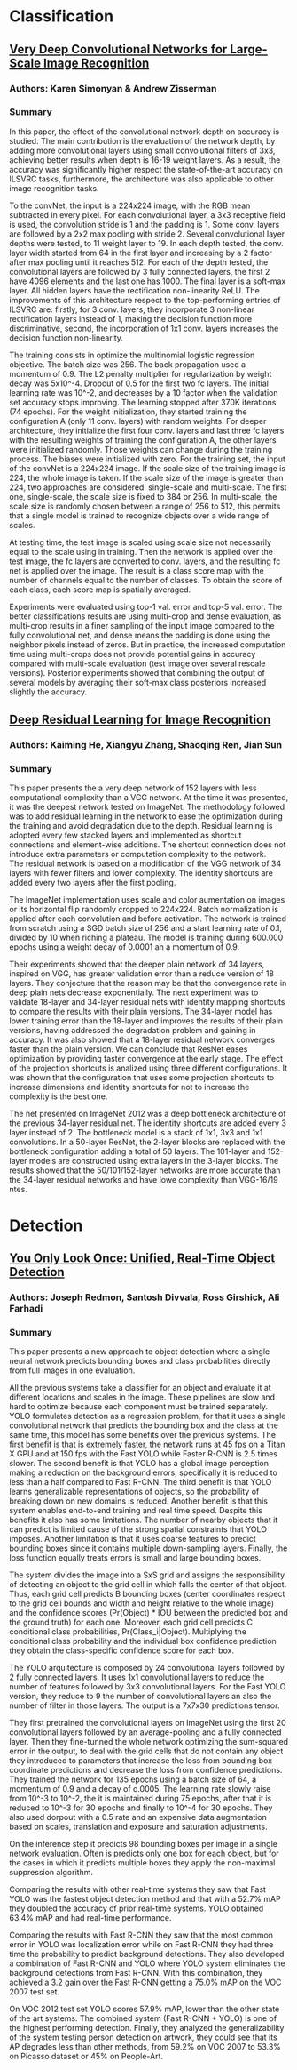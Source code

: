 # Classification

## [Very Deep Convolutional Networks for Large-Scale Image Recognition](https://arxiv.org/pdf/1409.1556.pdf)
### Authors: Karen Simonyan & Andrew Zisserman

### Summary
In this paper, the effect of the convolutional network depth on accuracy is studied. The main contribution is the evaluation of the network depth, by adding more convolutional layers using small convolutional filters of 3x3, achieving better results when depth is 16-19 weight layers. As a result, the accuracy was significantly higher respect the state-of-the-art accuracy on ILSVRC tasks, furthermore, the architecture was also applicable to other image recognition tasks. 

To the convNet, the input is a 224x224 image, with the RGB mean subtracted in every pixel. For each convolutional layer, a 3x3 receptive field is used, the convolution stride is 1 and the padding is 1. Some conv. layers are followed by a 2x2 max pooling with stride 2.
Several convolutional layer depths were tested, to 11 weight layer to 19. In each depth tested, the conv. layer width started from 64 in the first layer and increasing by a 2 factor after max pooling until it reaches 512.  For each of the depth tested, the convolutional layers are followed by 3 fully connected layers, the first 2 have 4096 elements and the last one has 1000.  The final layer is a soft-max layer. All hidden layers have the rectification non-linearity ReLU.
The improvements of this architecture respect to the top-performing entries of ILSVRC are: firstly, for 3 conv. layers, they incorporate 3 non-linear rectification layers instead of 1, making the decision function more discriminative, second, the incorporation of 1x1 conv. layers increases the decision function non-linearity.

The training consists in optimize the multinomial logistic regression objective. The batch size was 256. The back propagation used a momentum of 0.9. The L2 penalty multiplier for regularization by weight decay was 5x10^-4. Dropout of 0.5 for the first two fc layers. The initial learning rate was 10^-2, and decreases by a 10 factor when the validation set accuracy stops improving. The learning stopped after 370K iterations (74 epochs).
For the weight initialization, they started training the configuration A (only 11 conv. layers) with random weights. For deeper architecture, they initialize the first four conv. layers and last three fc layers with the resulting weights of training the configuration A, the other layers were initialized randomly. Those weights can change during the training process. The biases were initialized with zero.
For the training set, the input of the convNet is a 224x224 image. If the scale size of the training image is 224, the whole image is taken. If the scale size of the image is greater than 224, two approaches are considered: single-scale and multi-scale. The first one, single-scale, the scale size is fixed to 384 or 256. In multi-scale, the scale size is randomly chosen between a range of 256 to 512, this permits that a single model is trained to recognize objects over a wide range of scales.

At testing time, the test image is scaled using scale size not necessarily equal to the scale using in training. Then the network is applied over the test image, the fc layers are converted to conv. layers, and the resulting fc net is applied over the image. The result is a class score map with the number of channels equal to the number of classes. To obtain the score of each class, each score map is spatially averaged.

Experiments were evaluated using top-1 val. error and top-5 val. error. The better classifications results are using multi-crop and dense evaluation, as multi-crop results in a finer sampling of the input image compared to the fully convolutional net, and dense means the padding is done using the neighbor pixels instead of zeros. But in practice, the increased computation time using multi-crops does not provide potential gains in accuracy compared with multi-scale evaluation (test image over several rescale versions).  Posterior experiments showed that combining the output of several models by averaging their soft-max class posteriors increased slightly the accuracy.

## [Deep Residual Learning for Image Recognition](https://arxiv.org/pdf/1512.03385.pdf)
### Authors: Kaiming He, Xiangyu Zhang, Shaoqing Ren, Jian Sun

### Summary
This paper presents the a very deep network of 152 layers with less computational complexity than a VGG network. At the time it was presented, it was the deepest network tested on ImageNet.
The methodology followed was to add residual learning in the network to ease the optimization during the training and avoid degradation due to the depth. Residual learning is adopted every few stacked layers and implemented as shortcut connections and element-wise additions. The shortcut connection does not introduce extra parameters or computation complexity to the network.  
The residual network is based on a modification of the VGG network of 34 layers with fewer filters and lower complexity. The identity shortcuts are added every two layers after the first pooling. 

The ImageNet implementation uses scale and color aumentation on images or its horizontal flip randomly cropped to 224x224. Batch normalization is applied after each convolution and before activation. The network is trained from scratch using a SGD batch size of 256 and a start learning rate of 0.1, divided by 10 when riching a plateau.
The model is training during 600.000 epochs using a weight decay of 0.0001 an a momentum of 0.9.

Their experiments showed that the deeper plain network of 34 layers, inspired on VGG, has greater validation error than a reduce  version of 18 layers. They conjecture that the reason may be that the convergence rate in deep plain nets decrease exponentially.
The next experiment was to validate 18-layer and 34-layer residual nets with identity mapping shortcuts to compare the results with their plain versions. The 34-layer model has lower training error than the 18-layer and improves the results of their plain versions, having addressed the degradation problem and gaining in accuracy. It was also showed that a 18-layer residual network converges faster than the plain version. We can conclude that ResNet eases optimization by providing faster convergence at the early stage.
The effect of the projection shortcuts is analized using three different configurations. It was shown that the configuration that uses some projection shortcuts to increase dimensions and identity shortcuts for not to increase the complexity is the best one.

The net presented on ImageNet 2012 was a deep bottleneck architecture of the previous 34-layer residual net. The identity shortcuts are added every 3 layer instead of 2. The bottleneck model is a stack of 1x1, 3x3 and 1x1 convolutions. In a 50-layer ResNet, the 2-layer blocks are replaced with the bottleneck configuration adding a total of 50 layers. The 101-layer and 152-layer models are constructed using extra layers in the 3-layer blocks. The results showed that the 50/101/152-layer networks are more accurate than the 34-layer residual networks and have lowe complexity than VGG-16/19 ntes.


# Detection

## [You Only Look Once: Unified, Real-Time Object Detection](https://arxiv.org/pdf/1506.02640.pdf)
### Authors: Joseph Redmon, Santosh Divvala, Ross Girshick, Ali Farhadi

### Summary
This paper presents a new approach to object detection where a single neural network predicts bounding boxes and class probabilities directly from full images in one evaluation.

All the previous systems take a classifier for an object and evaluate it at different locations and scales in the image. These pipelines are slow and hard to optimize because each component must be trained separately. YOLO formulates detection as a regression problem, for that it uses a single convolutional network that predicts the bounding box and the class at the same time, this model has some benefits over the previous systems. The first benefit is that is extremely faster, the network runs at 45 fps on a Titan X GPU and at 150 fps with the Fast YOLO while Faster R-CNN is 2.5 times slower. The second benefit is that YOLO has a global image perception making a reduction on the background errors, specifically it is reduced to less than a half compared to Fast R-CNN. The third benefit is that YOLO learns generalizable representations of objects, so the probability of breaking down on new domains is reduced. Another benefit is that this system enables end-to-end training and real time speed. Despite this benefits it also has some limitations. The number of nearby objects that it can predict is limited cause of the strong spatial constraints that YOLO imposes. Another limitation is that it uses coarse features to predict bounding boxes since it contains multiple down-sampling layers. Finally, the loss function equally treats errors is small and large bounding boxes.

The system divides the image into a SxS grid and assigns the responsibility of detecting an object to the grid cell in which falls the center of that object. Thus, each grid cell predicts B bounding boxes (center coordinates respect to the grid cell bounds and width and height relative to the whole image) and the confidence scores (Pr(Object) * IOU between the predicted box and the ground truth) for each one. Moreover, each grid cell predicts C conditional class probabilities, Pr(Class_i|Object). Multiplying the conditional class probability and the individual box confidence prediction they obtain the class-specific confidence score for each box.

The YOLO arquitecture is composed by 24 convolutional layers followed by 2 fully connected layers. It uses 1x1 convolutional layers to reduce the number of features followed by 3x3 convolutional layers. For the Fast YOLO version, they reduce to 9 the number of convolutional layers an also the number of filter in those layers. The output is a 7x7x30 predictions tensor.

They first pretrained the convolutional layers on ImageNet using the first 20 convolutional layers followed by an average-pooling and a fully connected layer. Then they fine-tunned the whole network optimizing the sum-squared error in the output, to deal with the grid cells that do not contain any object they introduced to parameters that increase the loss from bounding box coordinate predictions and decrease the loss from confidence predictions. They trained the network for 135 epochs using a batch size of 64, a momentum of 0.9 and a decay of o.0005. The learning rate slowly raise from 10^-3 to 10^-2, the it is maintained during 75 epochs, after that it is reduced to 10^-3 for 30 epochs and finally to 10^-4 for 30 epochs. They also used dorpout with a 0.5 rate and an expensive data augmentation based on scales, translation and exposure and saturation adjustments.

On the inference step it predicts 98 bounding boxes per image in a single network evaluation. Often is predicts only one box for each object, but for the cases in which it predicts multiple boxes they apply the non-maximal suppression algorithm.

Comparing the results with other real-time systems they saw that Fast YOLO was the fastest object detection method and that with a 52.7% mAP they doubled the accuracy of prior real-time systems. YOLO obtained 63.4% mAP and had real-time performance.

Comparing the results with Fast R-CNN they saw that the most common error in YOLO was localization error while on Fast R-CNN they had three time the probability to predict background detections. They also developed a combination of Fast R-CNN and YOLO where YOLO system eliminates the background detections from Fast R-CNN. With this combination, they achieved a 3.2 gain over the Fast R-CNN getting a 75.0% mAP on the VOC 2007 test set.

On VOC 2012 test set YOLO scores 57.9% mAP, lower than the other state of the art systems. The combined system (Fast R-CNN + YOLO) is one of the highest performing detection. Finally, they analyzed the generalizability of the system testing person detection on artwork, they could see that its AP degrades less than other methods, from 59.2% on VOC 2007 to 53.3% on Picasso dataset or 45% on People-Art.

